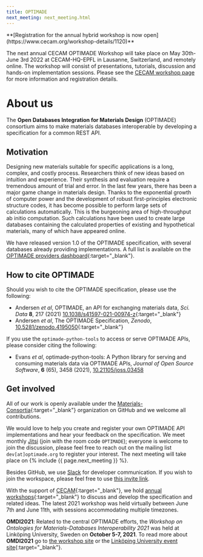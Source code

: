 ```yaml
---
title: OPTIMADE
next_meeting: next_meeting.html
---
```


<p class="announcement">
**[Registration for the annual hybrid workshop is now open](https://www.cecam.org/workshop-details/1120)**

The next annual CECAM OPTIMADE Workshop will take place on May 30th-June 3rd 2022 at CECAM-HQ-EPFL in Lausanne, Switzerland, and remotely online.
The workshop will consist of presentations, tutorials, discussion and hands-on implementation sessions.
Please see the [CECAM workshop page](https://www.cecam.org/workshop-details/1120) for more information and registration details.
</p>

# About us

The **Open Databases Integration for Materials Design** (OPTIMADE) consortium aims to make materials databases interoperable by developing a specification for a common REST API.

## Motivation

Designing new materials suitable for specific applications is a long, complex, and costly process.
Researchers think of new ideas based on intuition and experience.
Their synthesis and evaluation require a tremendous amount of trial and error.
In the last few years, there has been a major game change in materials design.
Thanks to the exponential growth of computer power and the development of robust first-principles electronic structure codes, it has become possible to perform large sets of calculations automatically.
This is the burgeoning area of high-throughput ab initio computation.
Such calculations have been used to create large databases containing the calculated properties of existing and hypothetical materials, many of which have appeared online.

We have released version 1.0 of the OPTIMADE specification, with several databases already providing implementations.
A full list is available on the [OPTIMADE providers dashboard](https://www.optimade.org/providers-dashboard/){:target="_blank"}.

## How to cite OPTIMADE

Should you wish to cite the OPTIMADE specification, please use the following:

- Andersen *et al*, OPTIMADE, an API for exchanging materials data, *Sci.  Data* **8**, 217 (2021) [10.1038/s41597-021-00974-z](https://doi.org/10.1038/s41597-021-00974-z){:target="_blank"}
- Andersen *et al*, The OPTIMADE Specification, *Zenodo*, [10.5281/zenodo.4195050](https://doi.org/10.5281/zenodo.4195050){:target="_blank"}

If you use the `optimade-python-tools` to access or serve OPTIMADE APIs, please consider citing the following:

- Evans *et al*, optimade-python-tools: A Python library for serving and consuming materials data via OPTIMADE APIs, *Journal of Open Source Software*, **6** (65), 3458 (2021), [10.21105/joss.03458](https://doi.org/10.21105/joss.03458)

## Get involved

All of our work is openly available under the [Materials-Consortia](https://github.com/Materials-Consortia/){:target="_blank"} organization on GitHub and we welcome all contributions.

We would love to help you create and register your own OPTIMADE API implementations and hear your feedback on the specification.
We meet monthly [Jitsi](https://meet.jit.si) (join with the room code `OPTIMADE`); everyone is welcome to join the discussion, please feel free to reach out on the mailing list
`dev[at]optimade.org` to register your interest.
The next meeting will take place on {% include {{ page.next_meeting }} %}.

Besides GitHub, we use [Slack](https://optimade.slack.com) for developer communication.
If you wish to join the workspace, please feel free to use [this invite link](https://join.slack.com/t/optimade/shared_invite/zt-rf1kjcxj-gpFfJH0WnAkafWMrxz4paA).

With the support of [CECAM](https://www.cecam.org){:target="_blank"}, we hold [annual workshops](https://www.cecam.org/search#stq=%22Open%20Databases%20Integration%20for%20Materials%20Design%22&stp=1){:target="_blank"} to discuss and develop the specification and related ideas.
The latest 2021 workshop was held virtually between June 7th and June 11th, with sessions accommodating multiple timezones.

**OMDI2021**: Related to the central OPTIMADE efforts, the *Workshop on Ontologies for Materials-Databases Interoperability 2021* was held at Linköping University, Sweden on **October 5-7, 2021**.
To read more about **OMDI2021** go to [the workshop site](omdi2021) or the [Linköping University event site](https://liu.se/en/research/omdi2021){:target="_blank"}.
